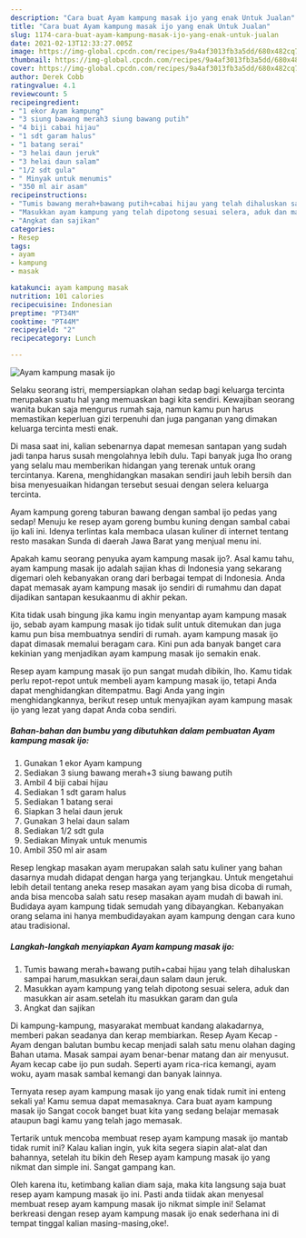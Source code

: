 ```yaml
---
description: "Cara buat Ayam kampung masak ijo yang enak Untuk Jualan"
title: "Cara buat Ayam kampung masak ijo yang enak Untuk Jualan"
slug: 1174-cara-buat-ayam-kampung-masak-ijo-yang-enak-untuk-jualan
date: 2021-02-13T12:33:27.005Z
image: https://img-global.cpcdn.com/recipes/9a4af3013fb3a5dd/680x482cq70/ayam-kampung-masak-ijo-foto-resep-utama.jpg
thumbnail: https://img-global.cpcdn.com/recipes/9a4af3013fb3a5dd/680x482cq70/ayam-kampung-masak-ijo-foto-resep-utama.jpg
cover: https://img-global.cpcdn.com/recipes/9a4af3013fb3a5dd/680x482cq70/ayam-kampung-masak-ijo-foto-resep-utama.jpg
author: Derek Cobb
ratingvalue: 4.1
reviewcount: 5
recipeingredient:
- "1 ekor Ayam kampung"
- "3 siung bawang merah3 siung bawang putih"
- "4 biji cabai hijau"
- "1 sdt garam halus"
- "1 batang serai"
- "3 helai daun jeruk"
- "3 helai daun salam"
- "1/2 sdt gula"
- " Minyak untuk menumis"
- "350 ml air asam"
recipeinstructions:
- "Tumis bawang merah+bawang putih+cabai hijau yang telah dihaluskan sampai harum,masukkan serai,daun salam daun jeruk."
- "Masukkan ayam kampung yang telah dipotong sesuai selera, aduk dan masukkan air asam.setelah itu masukkan garam dan gula"
- "Angkat dan sajikan"
categories:
- Resep
tags:
- ayam
- kampung
- masak

katakunci: ayam kampung masak 
nutrition: 101 calories
recipecuisine: Indonesian
preptime: "PT34M"
cooktime: "PT44M"
recipeyield: "2"
recipecategory: Lunch

---
```



![Ayam kampung masak ijo](https://img-global.cpcdn.com/recipes/9a4af3013fb3a5dd/680x482cq70/ayam-kampung-masak-ijo-foto-resep-utama.jpg)

Selaku seorang istri, mempersiapkan olahan sedap bagi keluarga tercinta merupakan suatu hal yang memuaskan bagi kita sendiri. Kewajiban seorang  wanita bukan saja mengurus rumah saja, namun kamu pun harus memastikan keperluan gizi terpenuhi dan juga panganan yang dimakan keluarga tercinta mesti enak.

Di masa  saat ini, kalian sebenarnya dapat memesan santapan yang sudah jadi tanpa harus susah mengolahnya lebih dulu. Tapi banyak juga lho orang yang selalu mau memberikan hidangan yang terenak untuk orang tercintanya. Karena, menghidangkan masakan sendiri jauh lebih bersih dan bisa menyesuaikan hidangan tersebut sesuai dengan selera keluarga tercinta. 

Ayam kampung goreng taburan bawang dengan sambal ijo pedas yang sedap! Menuju ke resep ayam goreng bumbu kuning dengan sambal cabai ijo kali ini. Idenya terlintas kala membaca ulasan kuliner di internet tentang resto masakan Sunda di daerah Jawa Barat yang menjual menu ini.

Apakah kamu seorang penyuka ayam kampung masak ijo?. Asal kamu tahu, ayam kampung masak ijo adalah sajian khas di Indonesia yang sekarang digemari oleh kebanyakan orang dari berbagai tempat di Indonesia. Anda dapat memasak ayam kampung masak ijo sendiri di rumahmu dan dapat dijadikan santapan kesukaanmu di akhir pekan.

Kita tidak usah bingung jika kamu ingin menyantap ayam kampung masak ijo, sebab ayam kampung masak ijo tidak sulit untuk ditemukan dan juga kamu pun bisa membuatnya sendiri di rumah. ayam kampung masak ijo dapat dimasak memalui beragam cara. Kini pun ada banyak banget cara kekinian yang menjadikan ayam kampung masak ijo semakin enak.

Resep ayam kampung masak ijo pun sangat mudah dibikin, lho. Kamu tidak perlu repot-repot untuk membeli ayam kampung masak ijo, tetapi Anda dapat menghidangkan ditempatmu. Bagi Anda yang ingin menghidangkannya, berikut resep untuk menyajikan ayam kampung masak ijo yang lezat yang dapat Anda coba sendiri.

<!--inarticleads1-->

##### Bahan-bahan dan bumbu yang dibutuhkan dalam pembuatan Ayam kampung masak ijo:

1. Gunakan 1 ekor Ayam kampung
1. Sediakan 3 siung bawang merah+3 siung bawang putih
1. Ambil 4 biji cabai hijau
1. Sediakan 1 sdt garam halus
1. Sediakan 1 batang serai
1. Siapkan 3 helai daun jeruk
1. Gunakan 3 helai daun salam
1. Sediakan 1/2 sdt gula
1. Sediakan  Minyak untuk menumis
1. Ambil 350 ml air asam


Resep lengkap masakan ayam merupakan salah satu kuliner yang bahan dasarnya mudah didapat dengan harga yang terjangkau. Untuk mengetahui lebih detail tentang aneka resep masakan ayam yang bisa dicoba di rumah, anda bisa mencoba salah satu resep masakan ayam mudah di bawah ini. Budidaya ayam kampung tidak semudah yang dibayangkan. Kebanyakan orang selama ini hanya membudidayakan ayam kampung dengan cara kuno atau tradisional. 

<!--inarticleads2-->

##### Langkah-langkah menyiapkan Ayam kampung masak ijo:

1. Tumis bawang merah+bawang putih+cabai hijau yang telah dihaluskan sampai harum,masukkan serai,daun salam daun jeruk.
1. Masukkan ayam kampung yang telah dipotong sesuai selera, aduk dan masukkan air asam.setelah itu masukkan garam dan gula
1. Angkat dan sajikan


Di kampung-kampung, masyarakat membuat kandang alakadarnya, memberi pakan seadanya dan kerap membiarkan. Resep Ayam Kecap - Ayam dengan balutan bumbu kecap menjadi salah satu menu olahan daging Bahan utama. Masak sampai ayam benar-benar matang dan air menyusut. Ayam kecap cabe ijo pun sudah. Seperti ayam rica-rica kemangi, ayam woku, ayam masak sambal kemangi dan banyak lainnya. 

Ternyata resep ayam kampung masak ijo yang enak tidak rumit ini enteng sekali ya! Kamu semua dapat memasaknya. Cara buat ayam kampung masak ijo Sangat cocok banget buat kita yang sedang belajar memasak ataupun bagi kamu yang telah jago memasak.

Tertarik untuk mencoba membuat resep ayam kampung masak ijo mantab tidak rumit ini? Kalau kalian ingin, yuk kita segera siapin alat-alat dan bahannya, setelah itu bikin deh Resep ayam kampung masak ijo yang nikmat dan simple ini. Sangat gampang kan. 

Oleh karena itu, ketimbang kalian diam saja, maka kita langsung saja buat resep ayam kampung masak ijo ini. Pasti anda tiidak akan menyesal membuat resep ayam kampung masak ijo nikmat simple ini! Selamat berkreasi dengan resep ayam kampung masak ijo enak sederhana ini di tempat tinggal kalian masing-masing,oke!.


